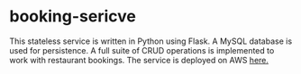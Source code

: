 # booking-sericve

This stateless service is written in Python using Flask. A MySQL database is used for persistence.  A full suite of CRUD operations is implemented to work with restaurant bookings. The service is deployed on AWS <a href ='http://ec2-3-101-89-118.us-west-1.compute.amazonaws.com/bookings'>here.</a>
